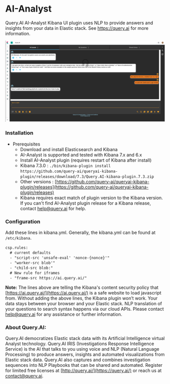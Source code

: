 # AI-Analyst

Query.AI AI-Analyst Kibana UI plugin uses NLP to provide answers and insights from your data in Elastic stack. See https://query.ai for more information.

![Events](screenshot.png)

### Installation
- Prerequisites
  - Download and install Elasticsearch and Kibana
  - AI-Analyst is supported and tested with Kibana 7.x and 6.x
  - Install AI-Analyst plugin (requires restart of Kibana after install)
  - Kibana 7.3.0 : `./bin/kibana-plugin install https://github.com/query-ai/queryai-kibana-plugin/releases/download/7.3/Query.AI-kibana-plugin.7.3.zip`
  - Other versions : [https://github.com/query-ai/queryai-kibana-plugin/releases](https://github.com/query-ai/queryai-kibana-plugin/releases)
  - Kibana requires exact match of plugin version to the Kibana version. If you can't find AI-Analyst plugin release for a Kibana release, contact help@query.ai for help.

### Configuration
Add these lines in kibana.yml. Generally, the kibana.yml can be found at 	
`/etc/kibana`.
```
csp.rules:
  # current defaults
  - "script-src 'unsafe-eval' 'nonce-{nonce}'"
  - "worker-src blob'"
  - "child-src blob:"
  # New rule for iframes
  - "frame-src https://ai.query.ai/"
```
**Note:** The lines above are telling the Kibana's content security policy that [https://ai.query.ai/](https://ai.query.ai/) is a safe website to load javascript from. Without adding the above lines, the Kibana plugin won’t work. Your data stays between your browser and your Elastic stack. NLP translation of your questions to search syntax happens via our cloud APIs. Please contact help@query.ai for any assistance or further information.

### About Query.AI:
Query.AI democratizes Elastic stack data with its Artificial Intelligence virtual Analyst technology. Query.AI IRIS (Investigations Response Intelligence Service) is the AI that talks to you using voice and NLP (Natural Language Processing) to produce answers, insights and automated visualizations from Elastic stack data. Query.AI also captures and combines investigation sequences into NLP Playbooks that can be shared and automated. Register for limited free licenses at [http://query.ai/](https://query.ai/) or reach us at contact@query.ai.
